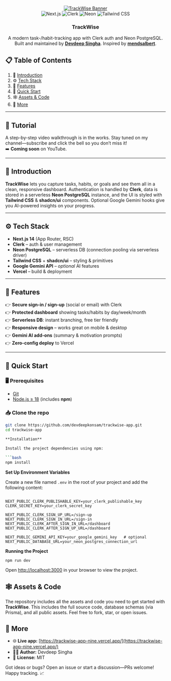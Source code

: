 
<div align="center">
  <br />
  <a href="https://trackwise-app-nine.vercel.app" target="_blank">
    <img src="https://i.postimg.cc/tC0zSBC4/image.png" alt="TrackWise Banner" />
  </a>

  <br />

  <!-- Tech-stack badges -->
  <div>
    <img src="https://img.shields.io/badge/-Next_JS-black?style=for-the-badge&logoColor=white&logo=nextdotjs&color=000000"  alt="Next.js" />
    <img src="https://img.shields.io/badge/-Clerk-black?style=for-the-badge&logoColor=white&logo=clerk&color=0E0E2C"        alt="Clerk"  />
    <img src="https://img.shields.io/badge/-Neon_DB-black?style=for-the-badge&logoColor=white&logo=postgresql&color=38BDF8" alt="Neon"   />
    <img src="https://img.shields.io/badge/-Tailwind_CSS-black?style=for-the-badge&logoColor=white&logo=tailwindcss&color=06B6D4" alt="Tailwind CSS" />
  </div>

  <h3 align="center">TrackWise</h3>

  <div align="center">
    A modern task-/habit-tracking app with Clerk auth&nbsp;and&nbsp;Neon&nbsp;PostgreSQL.<br/>
    Built and maintained by <a href="https://github.com/devdeepkonsam" target="_blank"><b>Devdeep&nbsp;Singha</b></a>. Inspired by&nbsp;<a href="https://github.com/mendsalbert" target="_blank"><b>mendsalbert</b></a>.
  </div>
</div>

## 📋 <a name="table">Table of Contents</a>
1. 🤖 [Introduction](#introduction)  
2. ⚙️ [Tech&nbsp;Stack](#tech-stack)  
3. 🔋 [Features](#features)  
4. 🤸 [Quick&nbsp;Start](#quick-start)  
5. 🕸️ [Assets&nbsp;&amp;&nbsp;Code](#assets--code)  
6. 🚀 [More](#more)  

---

## 🚨 Tutorial
A step-by-step video walkthrough is in the works. Stay tuned on my channel—subscribe and click the bell so you don’t miss it!  
➡️ **Coming soon** on YouTube.

---

## <a name="introduction">🤖 Introduction</a>
**TrackWise** lets you capture tasks, habits, or goals and see them all in a clean, responsive dashboard. Authentication is handled by **Clerk**, data is stored in a serverless **Neon PostgreSQL** instance, and the UI is styled with **Tailwind CSS** & **shadcn/ui** components. Optional Google Gemini hooks give you AI-powered insights on your progress.

---

## <a name="tech-stack">⚙️ Tech Stack</a>
- **Next.js 14** (App Router, RSC)  
- **Clerk** – auth & user management  
- **Neon PostgreSQL** – serverless DB (connection pooling via serverless driver)  
- **Tailwind CSS** + **shadcn/ui** – styling & primitives  
- **Google Gemini API** – *optional* AI features  
- **Vercel** – build & deployment  

---

## <a name="features">🔋 Features</a>
👉 **Secure sign-in / sign-up** (social or email) with Clerk  
👉 **Protected dashboard** showing tasks/habits by day/week/month  
👉 **Serverless DB**: instant branching, free tier friendly  
👉 **Responsive design** – works great on mobile & desktop  
👉 **Gemini AI add-ons** (summary & motivation prompts)  
👉 **Zero-config deploy** to Vercel  

---

## <a name="quick-start">🤸 Quick Start</a>

### 🖥️ Prerequisites
- [Git](https://git-scm.com/)  
- [Node.js ≥ 18](https://nodejs.org/) (includes **npm**)  

### 📥 Clone the repo
```bash
git clone https://github.com/devdeepkonsam/trackwise-app.git
cd trackwise-app

**Installation**

Install the project dependencies using npm:

```bash
npm install
```

**Set Up Environment Variables**

Create a new file named `.env` in the root of your project and add the following content:

```env

NEXT_PUBLIC_CLERK_PUBLISHABLE_KEY=your_clerk_publishable_key
CLERK_SECRET_KEY=your_clerk_secret_key

NEXT_PUBLIC_CLERK_SIGN_UP_URL=/sign-up
NEXT_PUBLIC_CLERK_SIGN_IN_URL=/sign-in
NEXT_PUBLIC_CLERK_AFTER_SIGN_IN_URL=/dashboard
NEXT_PUBLIC_CLERK_AFTER_SIGN_UP_URL=/dashboard

NEXT_PUBLIC_GEMINI_API_KEY=your_google_gemini_key   # optional
NEXT_PUBLIC_DATABASE_URL=your_neon_postgres_connection_url
```

**Running the Project**

```bash
npm run dev
```

Open [http://localhost:3000](http://localhost:3000) in your browser to view the project.



## 🕸️ Assets & Code

The repository includes all the assets and code you need to get started with **TrackWise**. This includes the full source code, database schemas (via Prisma), and all public assets. Feel free to fork, star, or open issues.

## 🚀 More

- 🌐 **Live app:** [https://trackwise-app-nine.vercel.app/](https://trackwise-app-nine.vercel.app/)  
- 🧑‍💻 **Author:** Devdeep Singha  
- 📜 **License:** MIT  

Got ideas or bugs? Open an issue or start a discussion—PRs welcome!  
Happy tracking. 📈


